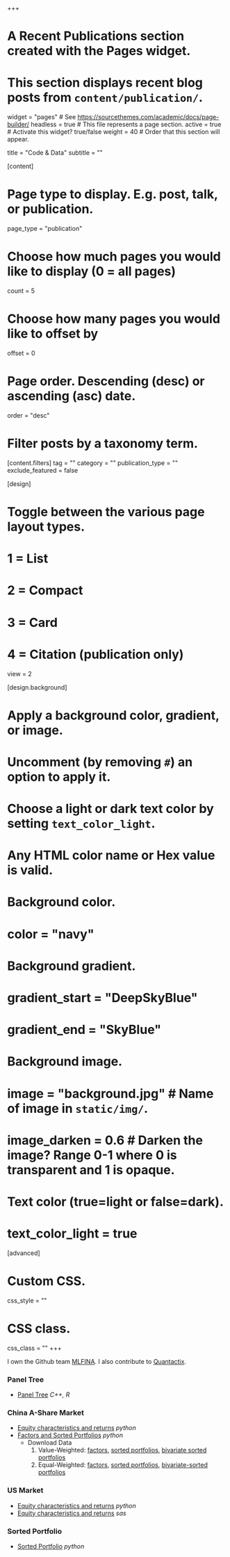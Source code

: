+++
# A Recent Publications section created with the Pages widget.
# This section displays recent blog posts from `content/publication/`.

widget = "pages"  # See https://sourcethemes.com/academic/docs/page-builder/
headless = true  # This file represents a page section.
active = true  # Activate this widget? true/false
weight = 40  # Order that this section will appear.

title = "Code & Data"
subtitle = ""

[content]
  # Page type to display. E.g. post, talk, or publication.
  page_type = "publication"

  # Choose how much pages you would like to display (0 = all pages)
  count = 5

  # Choose how many pages you would like to offset by
  offset = 0

  # Page order. Descending (desc) or ascending (asc) date.
  order = "desc"

  # Filter posts by a taxonomy term.
  [content.filters]
    tag = ""
    category = ""
    publication_type = ""
    exclude_featured = false

[design]
  # Toggle between the various page layout types.
  #   1 = List
  #   2 = Compact
  #   3 = Card
  #   4 = Citation (publication only)
  view = 2

[design.background]
  # Apply a background color, gradient, or image.
  #   Uncomment (by removing `#`) an option to apply it.
  #   Choose a light or dark text color by setting `text_color_light`.
  #   Any HTML color name or Hex value is valid.

  # Background color.
  # color = "navy"

  # Background gradient.
  # gradient_start = "DeepSkyBlue"
  # gradient_end = "SkyBlue"

  # Background image.
  # image = "background.jpg"  # Name of image in `static/img/`.
  # image_darken = 0.6  # Darken the image? Range 0-1 where 0 is transparent and 1 is opaque.

  # Text color (true=light or false=dark).
  # text_color_light = true  

[advanced]
 # Custom CSS.
 css_style = ""

 # CSS class.
 css_class = ""
+++

<!-- {{% alert note %}}
Quickly discover relevant content by [filtering publications]({{< ref "/publication/_index.md" >}}).
{{% /alert %}} -->

<!-- ### Publication: -->

<!-- ###  Open Source Codes: -->

I own the Github team [MLFINA](https://github.com/mlfina). I also contribute to [Quantactix](https://github.com/Quantactix).

### Panel Tree
  - [Panel Tree](https://github.com/Quantactix/TreeFactor) *C++, R*

### China A-Share Market
  - [Equity characteristics and returns](https://github.com/Quantactix/ChinaAShareEquityCharacteristics) *python*
  - [Factors and Sorted Portfolios](https://github.com/mlfina/China-A-Sort) *python*
    - Download Data
      1. Value-Weighted: [factors](https://github.com/mlfina/China-A-Sort/blob/main/data/output/sorted_portfolio_vw/unifactor_returns.csv), [sorted portfolios](https://github.com/mlfina/China-A-Sort/blob/main/data/output/sorted_portfolio_vw/unisort_returns.csv), [bivariate sorted portfolios](https://github.com/mlfina/China-A-Sort/blob/main/data/output/sorted_portfolio_vw/bisort_returns.csv)
      2. Equal-Weighted: [factors](https://github.com/mlfina/China-A-Sort/blob/main/data/output/sorted_portfolio_ew/unifactor_returns.csv), [sorted portfolios](https://github.com/mlfina/China-A-Sort/blob/main/data/output/sorted_portfolio_ew/unisort_returns.csv), [bivariate-sorted portfolios](https://github.com/mlfina/China-A-Sort/blob/main/data/output/sorted_portfolio_ew/bisort_returns.csv)

### US Market
  - [Equity characteristics and returns](https://github.com/Feng-CityUHK/EquityCharacteristics) *python*
  - [Equity characteristics and returns](https://github.com/Feng-CityUHK/EquityCharacteristicsSAS) *sas*

### Sorted Portfolio 
  - [Sorted Portfolio](https://github.com/xinhe97/SortCS) *python*

<!-- ### In Progress: -->

<!-- - [Basis Asset](https://github.com/Feng-CityUHK/basis_asset) -->